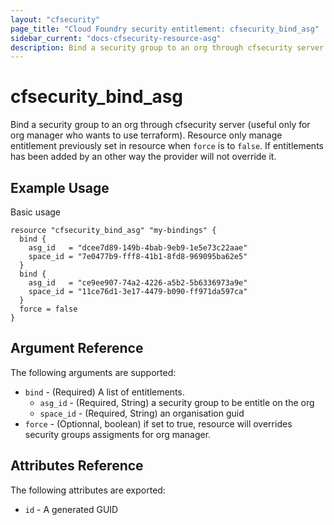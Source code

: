 ```yaml
---
layout: "cfsecurity"
page_title: "Cloud Foundry security entitlement: cfsecurity_bind_asg"
sidebar_current: "docs-cfsecurity-resource-asg"
description: Bind a security group to an org through cfsecurity server (useful only for org manager who wants to use terraform).
---
```


# cfsecurity\_bind\_asg

Bind a security group to an org through cfsecurity server (useful only for org manager who wants to use terraform). Resource only manage entitlement previously set in resource when `force` is to `false`. If entitlements has been added by an other way the provider will not override it.

## Example Usage

Basic usage

```hcl
resource "cfsecurity_bind_asg" "my-bindings" {
  bind {
    asg_id   = "dcee7d89-149b-4bab-9eb9-1e5e73c22aae"
    space_id = "7e0477b9-fff8-41b1-8fd8-969095ba62e5"
  }
  bind {
    asg_id   = "ce9ee907-74a2-4226-a5b2-5b6336973a9e"
    space_id = "11ce76d1-3e17-4479-b090-ff971da597ca"
  }
  force = false
}
```

## Argument Reference

The following arguments are supported:

* `bind` - (Required) A list of entitlements.
    - `asg_id` - (Required, String) a security group to be entitle on the org
    - `space_id` - (Required, String) an organisation guid
* `force` - (Optionnal, boolean) if set to true, resource will overrides security groups assigments for org manager.

## Attributes Reference

The following attributes are exported:

* `id` - A generated GUID
